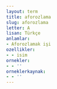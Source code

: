 ```yaml
---
layout: term
title: aforozlama
slug: aforozlama
letter: A
lisan: Türkçe
anlamlar:
- Aforozlamak işi
ozellikler:
- - isim
ornekler:
- - ''
orneklerkaynak:
- - ''
---
```

